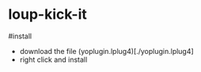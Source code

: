# loup-kick-it

#install
- download the file (yoplugin.lplug4)[./yoplugin.lplug4]
- right click and install

